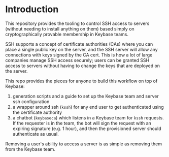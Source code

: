 # Introduction

This repository provides the tooling to control SSH access to servers (without needing to install anything 
on them) based simply on cryptographically provable membership in Keybase teams. 

SSH supports a concept of certificate authorities (CAs) where you can place a single public key on the server, 
and the SSH server will allow any connections with keys signed by the CA cert. This is how a lot of large companies 
manage SSH access securely; users can be granted SSH access to servers without having to change the keys that are 
deployed on the server. 

This repo provides the pieces for anyone to build this workflow on top of Keybase:
1. generation scripts and a guide to set up the Keybase team and server ssh configuration
2. a wrapper around ssh (`kssh`) for any end user to get authenticated using the certificate authority
3. a chatbot (`keybaseca`) which listens in a Keybase team for `kssh` requests. If the requester is in the team, the bot will sign the request with an expiring signature (e.g. 1 hour), and then the provisioned server should authenticate as usual.

Removing a user's ability to access a server is as simple as removing them from the Keybase team.
